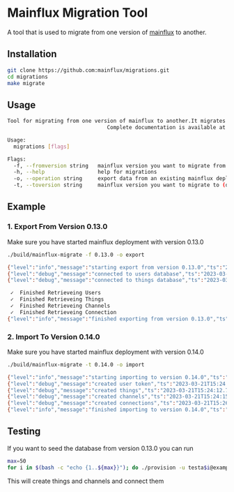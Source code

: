 # Mainflux Migration Tool

A tool that is used to migrate from one version of [mainflux][mainfluxLink] to another.

## Installation

```bash
git clone https://github.com:mainflux/migrations.git
cd migrations
make migrate
```

## Usage

```bash
Tool for migrating from one version of mainflux to another.It migrates things, channels and thier connections.
                                Complete documentation is available at https://docs.mainflux.io

Usage:
  migrations [flags]

Flags:
  -f, --fromversion string   mainflux version you want to migrate from (default "0.13.0")
  -h, --help                 help for migrations
  -o, --operation string     export data from an existing mainflux deployment or import data to a new mainflux deployment (default "export")
  -t, --toversion string     mainflux version you want to migrate to (default "0.14.0")
```

## Example

### 1. Export From Version 0.13.0

Make sure you have started mainflux deployment with version 0.13.0

```bash
./build/mainflux-migrate -f 0.13.0 -o export

{"level":"info","message":"starting export from version 0.13.0","ts":"2023-03-30T14:32:53.725849074Z"}
{"level":"debug","message":"connected to users database","ts":"2023-03-30T14:32:53.730192129Z"}
{"level":"debug","message":"connected to things database","ts":"2023-03-30T14:32:53.737027714Z"}

 ✓  Finished Retrieveing Users
 ✓  Finished Retrieveing Things
 ✓  Finished Retrieveing Channels
 ✓  Finished Retrieveing Connection
{"level":"info","message":"finished exporting from version 0.13.0","ts":"2023-03-30T14:32:55.816558105Z"}
```

### 2. Import To Version 0.14.0

Make sure you have started mainflux deployment with version 0.14.0

```bash
./build/mainflux-migrate -t 0.14.0 -o import

{"level":"info","message":"starting importing to version 0.14.0","ts":"2023-03-21T15:24:09.439589085Z"}
{"level":"debug","message":"created user token","ts":"2023-03-21T15:24:09.508898562Z"}
{"level":"debug","message":"created things","ts":"2023-03-21T15:24:12.748550379Z"}
{"level":"debug","message":"created channels","ts":"2023-03-21T15:24:15.504673694Z"}
{"level":"debug","message":"created connections","ts":"2023-03-21T15:26:41.718172029Z"}
{"level":"info","message":"finished importing to version 0.14.0","ts":"2023-03-21T15:26:41.719890531Z"} 
```

## Testing

If you want to seed the database from version 0.13.0 you can run

```bash
max=50
for i in $(bash -c "echo {1..${max}}"); do ./provision -u testa$i@example.com -p 12345678 --num 50 --prefix seed; done
```

This will create things and channels and connect them

[mainfluxLink]: https://github.com/mainflux/mainflux
